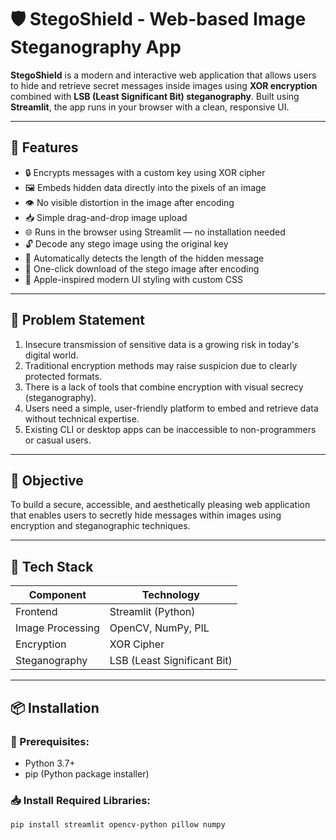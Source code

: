# 🛡️ StegoShield - Web-based Image Steganography App

**StegoShield** is a modern and interactive web application that allows users to hide and retrieve secret messages inside images using **XOR encryption** combined with **LSB (Least Significant Bit) steganography**. Built using **Streamlit**, the app runs in your browser with a clean, responsive UI.

---

## 🚀 Features

- 🔒 Encrypts messages with a custom key using XOR cipher
- 🖼️ Embeds hidden data directly into the pixels of an image
- 👁️ No visible distortion in the image after encoding
- 📥 Simple drag-and-drop image upload
- 🌐 Runs in the browser using Streamlit — no installation needed
- 🔓 Decode any stego image using the original key
- 🧠 Automatically detects the length of the hidden message
- 💾 One-click download of the stego image after encoding
- 🎨 Apple-inspired modern UI styling with custom CSS

---

## 🎯 Problem Statement

1. Insecure transmission of sensitive data is a growing risk in today's digital world.
2. Traditional encryption methods may raise suspicion due to clearly protected formats.
3. There is a lack of tools that combine encryption with visual secrecy (steganography).
4. Users need a simple, user-friendly platform to embed and retrieve data without technical expertise.
5. Existing CLI or desktop apps can be inaccessible to non-programmers or casual users.

---

## 📌 Objective

To build a secure, accessible, and aesthetically pleasing web application that enables users to secretly hide messages within images using encryption and steganographic techniques.

---

## 🧰 Tech Stack

| Component    | Technology      |
|--------------|-----------------|
| Frontend     | Streamlit (Python) |
| Image Processing | OpenCV, NumPy, PIL |
| Encryption   | XOR Cipher       |
| Steganography | LSB (Least Significant Bit) |

---

## 📦 Installation

### 🔧 Prerequisites:
- Python 3.7+
- pip (Python package installer)

### 📥 Install Required Libraries:

```bash
pip install streamlit opencv-python pillow numpy
